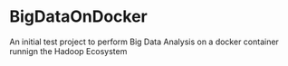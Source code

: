 # BigDataOnDocker
An initial test project to perform Big Data Analysis on a docker container runnign the Hadoop Ecosystem
